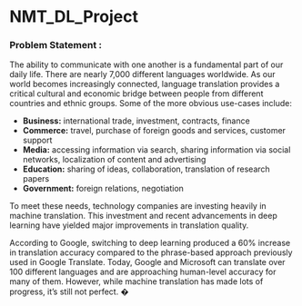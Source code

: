 # NMT_DL_Project

### Problem Statement :
The ability to communicate with one another is a fundamental part of our daily life. There are nearly
7,000 different languages worldwide. As our world becomes increasingly connected, language
translation provides a critical cultural and economic bridge between people from different countries
and ethnic groups. Some of the more obvious use-cases include:
* **Business:** international trade, investment, contracts, finance
* **Commerce:** travel, purchase of foreign goods and services, customer support
* **Media:** accessing information via search, sharing information via social networks, localization of
content and advertising
* **Education:** sharing of ideas, collaboration, translation of research papers
* **Government:** foreign relations, negotiation

To meet these needs, technology companies are investing heavily in machine translation. This
investment and recent advancements in deep learning have yielded major improvements in
translation quality.

According to Google, switching to deep learning produced a 60% increase in translation
accuracy compared to the phrase-based approach previously used in Google Translate. Today,
Google and Microsoft can translate over 100 different languages and are approaching human-level
accuracy for many of them.
However, while machine translation has made lots of progress, it’s still not perfect. �
